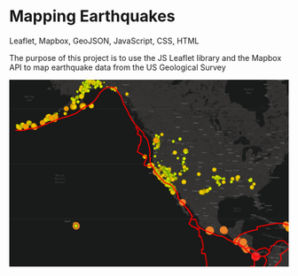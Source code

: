 # Mapping Earthquakes
Leaflet, Mapbox, GeoJSON, JavaScript, CSS, HTML

The purpose of this project is to use the JS Leaflet library and the Mapbox API to map earthquake data from the US Geological Survey

![Earthquakes](earthquakes.png)